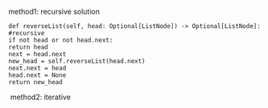 method1: recursive solution
```
def reverseList(self, head: Optional[ListNode]) -> Optional[ListNode]:
#recursive
if not head or not head.next:
return head
next = head.next
new_head = self.reverseList(head.next)
next.next = head
head.next = None
return new_head
```
​
method2: iterative
​